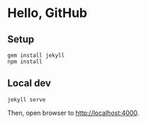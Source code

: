 # Hello, GitHub

## Setup

```
gem install jekyll
npm install
```

## Local dev

```
jekyll serve
```

Then, open browser to <http://localhost:4000>.
